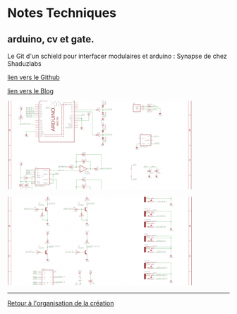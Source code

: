 Notes Techniques
================

## arduino, cv et gate.

Le Git d'un schield pour interfacer modulaires et arduino : Synapse de chez Shaduzlabs

[lien vers le Github](https://github.com/shaduzlabs/synapse)

[lien vers le Blog](http://www.shaduzlabs.com/blog/21/synapse-a-diyfriendly-cv-io-shield-for-arduino.html)

![shéma synapse 1](/ressources/synapse_4.png)

![shéma synapse 2](/ressources/synapse_5.png)

----


[Retour à l'organisation de la création](.)
